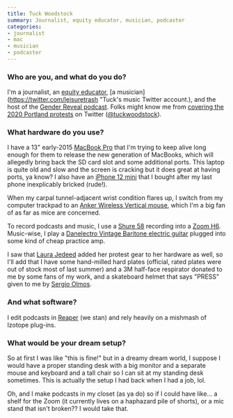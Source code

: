 ```yaml
---
title: Tuck Woodstock
summary: Journalist, equity educator, musician, podcaster
categories:
- journalist
- mac
- musician
- podcaster
---
```


### Who are you, and what do you do?

I'm a journalist, an [equity educator](https://www.sylveonconsulting.com/ "Tuck's trans-inclusive consultancy."), [a musician](https://twitter.com/leisuretrash "Tuck's music Twitter account.), and the host of the [Gender Reveal podcast](https://www.genderpodcast.com/ "Tuck's podcast about the trans experience."). Folks might know me from [covering the 2020 Portland protests](https://www.cjr.org/the_media_today/portland_trump_press_freedom.php "An interview with Tuck on Columbia Journalism Review, about the 2020 protests in Portland.") on Twitter ([@tuckwoodstock](https://twitter.com/tuckwoodstock "Tuck's Twitter account.")).

### What hardware do you use?

I have a 13" early-2015 [MacBook Pro][macbook-pro] that I'm trying to keep alive long enough for them to release the new generation of MacBooks, which will allegedly bring back the SD card slot and some additional ports. This laptop is quite old and slow and the screen is cracking but it does great at having ports, ya know? I also have an [iPhone 12 mini][iphone-12-mini] that I bought after my last phone inexplicably bricked (rude!).

When my carpal tunnel-adjacent wrist condition flares up, I switch from my computer trackpad to an [Anker Wireless Vertical mouse][ergonomic-wireless-vertical-mouse], which I'm a big fan of as far as mice are concerned. 

To record podcasts and music, I use a [Shure 58][sm58] recording into a [Zoom H6][h6]. Music-wise, I play a [Danelectro Vintage Baritone electric guitar][vintage-baritone] plugged into some kind of cheap practice amp.

I saw that [Laura Jedeed](https://usesthis.com/interviews/laura.jedeed/ "Laura's Uses This interview.") added her protest gear to her hardware as well, so I'll add that I have some hand-milled hard plates (official, rated plates were out of stock most of last summer) and a 3M half-face respirator donated to me by some fans of my work, and a skateboard helmet that says "PRESS" given to me by [Sergio Olmos](https://twitter.com/MrOlmos "Sergio's Twitter account.").

### And what software?

I edit podcasts in [Reaper][] (we stan) and rely heavily on a mishmash of Izotope plug-ins.

### What would be your dream setup?

So at first I was like "this is fine!" but in a dreamy dream world, I suppose I would have a proper standing desk with a big monitor and a separate mouse and keyboard and a tall chair so I can sit at my standing desk sometimes. This is actually the setup I had back when I had a job, lol. 

Oh, and I make podcasts in my closet (as ya do) so if I could have like... a shelf for the Zoom (it currently lives on a haphazard pile of shorts), or a mic stand that isn't broken?? I would take that.

[ergonomic-wireless-vertical-mouse]: https://www.anker.com/products/variant/Ergonomic-Wireless-Vertical-Mouse/A7809012 "An ergonomic wireless vertical mouse."
[h6]: https://www.amazon.com/Zoom-H6-Six-Track-Portable-Recorder/dp/B00DFU9BRK "A portable six-track recorder."
[iphone-12-mini]: https://en.wikipedia.org/wiki/IPhone_12 "A 5.42 inch smartphone."
[macbook-pro]: https://www.apple.com/macbook-pro/ "A laptop."
[reaper]: https://www.reaper.fm/ "A software digital audio workstation."
[sm58]: http://www.shure.com/americas/products/microphones/sm/sm58-vocal-microphone "A vocal microphone."
[vintage-baritone]: https://www.sweetwater.com/store/detail/VBTDA--danelectro-vintage-baritone-dark-aqua "An electric guitar."
